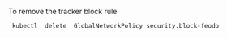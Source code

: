 To remove the tracker block rule
```
 kubectl  delete  GlobalNetworkPolicy security.block-feodo
 ```
